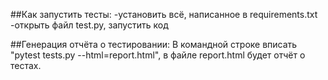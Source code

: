 ##Как запустить тесты:
-установить всё, написанное в requirements.txt
-открыть файл test.py, запустить код

##Генерация отчёта о тестировании:
В командной строке вписать "pytest tests.py --html=report.html", в файле report.html будет отчёт о тестах.
